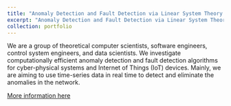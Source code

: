 ```yaml
---
title: "Anomaly Detection and Fault Detection via Linear System Theory – Research Group X∞"
excerpt: "Anomaly Detection and Fault Detection via Linear System Theory.<br/><img src='/images/procedure1D3r.png' width='500' height='550'>"
collection: portfolio
---
```


We are a group of theoretical computer scientists, software engineers, control system engineers, and data scientists. We investigate computationally efficient anomaly detection and fault detection algorithms for cyber-physical systems and Internet of Things (IoT) devices. Mainly, we are aiming to use time-series data in real time to detect and eliminate the anomalies in the network.

[More information here](https://omnibox.github.io/xinfinity/index.html)

